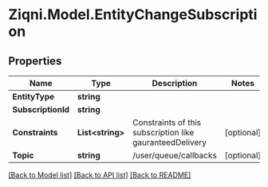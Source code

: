 
# Ziqni.Model.EntityChangeSubscription

## Properties

Name | Type | Description | Notes
------------ | ------------- | ------------- | -------------
**EntityType** | **string** |  | 
**SubscriptionId** | **string** |  | 
**Constraints** | **List&lt;string&gt;** | Constraints of this subscription like gauranteedDelivery | [optional] 
**Topic** | **string** | /user/queue/callbacks | [optional] 

[[Back to Model list]](../README.md#documentation-for-models)
[[Back to API list]](../README.md#documentation-for-api-endpoints)
[[Back to README]](../README.md)

